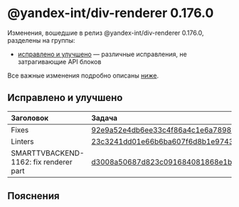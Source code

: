 # @yandex-int/div-renderer 0.176.0

<!-- ЧЕЛОВЕЧЕСКОЕ ВСТУПЛЕНИЕ -->

Изменения, вошедшие в релиз @yandex-int/div-renderer 0.176.0, разделены на группы:

* [исправлено и улучшено](#Исправлено-и-улучшено) — различные исправления, не затрагивающие API блоков

Все важные изменения подробно описаны [ниже](#Пояснения).

## Исправлено и улучшено

| Заголовок                              | Задача                                     | PR  |
| :------------------------------------- | :----------------------------------------- | :-- |
| Fixes                                  | [92e9a52e4db6ee33c4f86a4c1e6a789848566fbf] | N/A |
| Linters                                | [23c3241dd01e66b6ba607f6d8b1e974380ebdaf9] | N/A |
| SMARTTVBACKEND-1162: fix renderer part | [d3008a50687d823c091684081868e1bba77128e2] | N/A |

## Пояснения

[92e9a52e4db6ee33c4f86a4c1e6a789848566fbf]: https://a.yandex-team.ru/arc_vcs/commit/92e9a52e4db6ee33c4f86a4c1e6a789848566fbf
[23c3241dd01e66b6ba607f6d8b1e974380ebdaf9]: https://a.yandex-team.ru/arc_vcs/commit/23c3241dd01e66b6ba607f6d8b1e974380ebdaf9
[d3008a50687d823c091684081868e1bba77128e2]: https://a.yandex-team.ru/arc_vcs/commit/d3008a50687d823c091684081868e1bba77128e2
